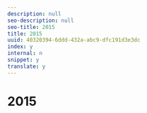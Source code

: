 ```yaml
---
description: null
seo-description: null
seo-title: 2015
title: 2015
uuid: 40320394-6ddd-432a-abc9-dfc191d3e3dc
index: y
internal: n
snippet: y
translate: y
---
```


# 2015


